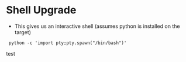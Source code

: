# Shell Upgrade

- This gives us an interactive shell (assumes python is installed on the target)

` python -c 'import pty;pty.spawn("/bin/bash")'`

test